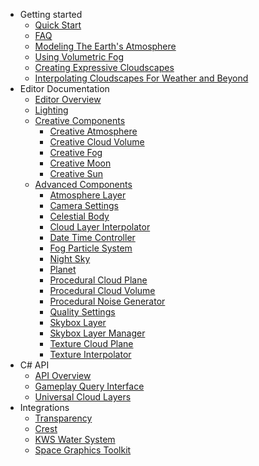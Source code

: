 - Getting started
  - [Quick Start](quickstart/quickstart.md)
  - [FAQ](quickstart/faq.md)
  - [Modeling The Earth's Atmosphere](quickstart/earth-atmo.md)
  - [Using Volumetric Fog](quickstart/fog.md)
  - [Creating Expressive Cloudscapes](quickstart/clouds.md)
  - [Interpolating Cloudscapes For Weather and Beyond](quickstart/interpolation.md)
- Editor Documentation
  - [Editor Overview](editor/overview.md)
  - [Lighting](editor/lighting.md)
  - [Creative Components](editor/creative/creative.md)
    - [Creative Atmosphere](editor/creative/creative_atmosphere.md)
    - [Creative Cloud Volume](editor/creative/creative_cloud_volume.md)
    - [Creative Fog](editor/creative/creative_fog.md)
    - [Creative Moon](editor/creative/creative_moon.md)
    - [Creative Sun](editor/creative/creative_sun.md)
  - [Advanced Components](editor/blocks/advanced_components.md)
    - [Atmosphere Layer](editor/blocks/atmosphere_layer_block.md)
    - [Camera Settings](editor/blocks/camera_settings_block.md)
    - [Celestial Body](editor/blocks/celestial_body_block.md)
    - [Cloud Layer Interpolator](editor/blocks/cloud_layer_interpolator.md)
    - [Date Time Controller](editor/blocks/date_time_block.md)
    - [Fog Particle System](editor/blocks/fog_particle_system_block.md)
    - [Night Sky](editor/blocks/night_sky_block.md)
    - [Planet](editor/blocks/planet_block.md)
    - [Procedural Cloud Plane](editor/blocks/procedural_cloud_plane_block.md)
    - [Procedural Cloud Volume](editor/blocks/procedural_cloud_volume_block.md)
    - [Procedural Noise Generator](editor/blocks/procedural_noise_block.md)
    - [Quality Settings](editor/blocks/quality_settings_block.md)
    - [Skybox Layer](editor/blocks/skybox_layer.md)
    - [Skybox Layer Manager](editor/blocks/skybox_layer_manager.md)
    - [Texture Cloud Plane](editor/blocks/texture_cloud_plane_block.md)
    - [Texture Interpolator](editor/blocks/texture_interpolation_block.md)
- C# API
  - [API Overview](api/overview.md)
  - [Gameplay Query Interface](api/gameplay.md)
  - [Universal Cloud Layers](api/universal_clouds.md)
- Integrations
  - [Transparency](integrations/transparency.md)
  - [Crest](integrations/crest.md)
  - [KWS Water System](integrations/kws.md)
  - [Space Graphics Toolkit](integrations/space-graphics-toolkit.md)
